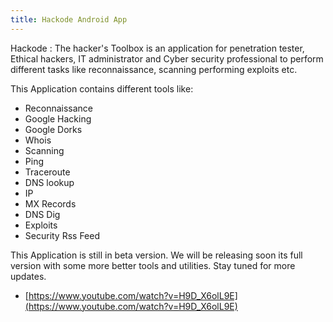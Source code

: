```yaml
---
title: Hackode Android App
---
```


Hackode : The hacker's Toolbox is an application for penetration tester, Ethical hackers, IT administrator and Cyber security professional to perform different tasks like reconnaissance, scanning performing exploits etc.

This Application contains different tools like:

- Reconnaissance
- Google Hacking
- Google Dorks
- Whois
- Scanning
- Ping
- Traceroute
- DNS lookup
- IP
- MX Records
- DNS Dig
- Exploits
- Security Rss Feed

This Application is still in beta version. We will be releasing soon its full version with some more better tools and utilities. Stay tuned for more updates.

- [https://www.youtube.com/watch?v=H9D_X6olL9E](https://www.youtube.com/watch?v=H9D_X6olL9E)